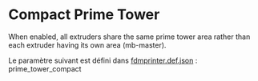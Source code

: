 # Compact Prime Tower

When enabled, all extruders share the same prime tower area rather than each extruder having its own area (mb-master).

Le paramètre suivant est défini dans [fdmprinter.def.json](https://github.com/smartavionics/Cura/blob/mb-master/resources/definitions/fdmprinter.def.json) : prime_tower_compact

